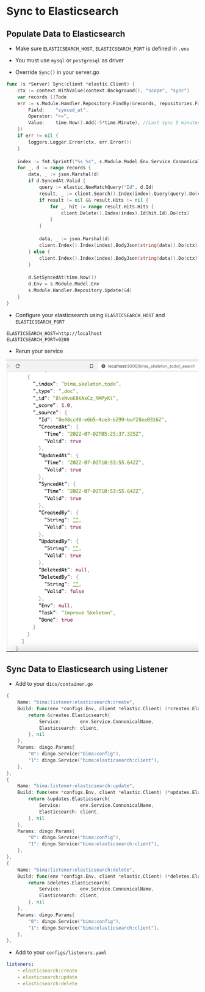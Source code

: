 # Sync to Elasticsearch

## Populate Data to Elasticsearch

- Make sure `ELASTICSEARCH_HOST`, `ELASTICSEARCH_PORT` is defined in `.env`

- You must use `mysql` or `postgresql` as driver

- Override `Sync()` in your server.go

```go
func (s *Server) Sync(client *elastic.Client) {
	ctx := context.WithValue(context.Background(), "scope", "sync")
	var records []Todo
	err := s.Module.Handler.Repository.FindBy(&records, repositories.Filter{
		Field:    "synced_at",
		Operator: "<=",
		Value:    time.Now().Add(-5*time.Minute), //Last sync 5 minutes ago
	})
	if err != nil {
		loggers.Logger.Error(ctx, err.Error())
	}

    index := fmt.Sprintf("%s_%s", s.Module.Model.Env.Service.ConnonicalName, s.Module.Model.TableName())
	for _, d := range records {
		data, _ := json.Marshal(d)
		if d.SyncedAt.Valid {
			query := elastic.NewMatchQuery("Id", d.Id)
			result, _ := client.Search().Index(index).Query(query).Do(ctx)
			if result != nil && result.Hits != nil {
				for _, hit := range result.Hits.Hits {
					client.Delete().Index(index).Id(hit.Id).Do(ctx)
				}
			}

			data, _ := json.Marshal(d)
			client.Index().Index(index).BodyJson(string(data)).Do(ctx)
		} else {
			client.Index().Index(index).BodyJson(string(data)).Do(ctx)
		}

		d.SetSyncedAt(time.Now())
		d.Env = s.Module.Model.Env
		s.Module.Handler.Repository.Update(&d)
	}
}
```

- Configure your elasticsearch using `ELASTICSEARCH_HOST` and `ELASTICSEARCH_PORT`

```
ELASTICSEARCH_HOST=http://localhost
ELASTICSEARCH_PORT=9200
```

- Rerun your service


![Elasticsearch](../assets/elasticsearch-index.png)

## Sync Data to Elasticsearch using Listener

- Add to your `dics/container.go`

```go
{
    Name: "bima:listener:elasticsearch:create",
    Build: func(env *configs.Env, client *elastic.Client) (*creates.Elasticsearch, error) {
        return &creates.Elasticsearch{
            Service:       env.Service.ConnonicalName,
            Elasticsearch: client,
        }, nil
    },
    Params: dingo.Params{
        "0": dingo.Service("bima:config"),
        "1": dingo.Service("bima:elasticsearch:client"),
    },
},
{
    Name: "bima:listener:elasticsearch:update",
    Build: func(env *configs.Env, client *elastic.Client) (*updates.Elasticsearch, error) {
        return &updates.Elasticsearch{
            Service:       env.Service.ConnonicalName,
            Elasticsearch: client,
        }, nil
    },
    Params: dingo.Params{
        "0": dingo.Service("bima:config"),
        "1": dingo.Service("bima:elasticsearch:client"),
    },
},
{
    Name: "bima:listener:elasticsearch:delete",
    Build: func(env *configs.Env, client *elastic.Client) (*deletes.Elasticsearch, error) {
        return &deletes.Elasticsearch{
            Service:       env.Service.ConnonicalName,
            Elasticsearch: client,
        }, nil
    },
    Params: dingo.Params{
        "0": dingo.Service("bima:config"),
        "1": dingo.Service("bima:elasticsearch:client"),
    },
},
```

- Add to your `configs/listeners.yaml`

```yaml
listeners:
    - elasticsearch:create
    - elasticsearch:update
    - elasticsearch:delete
```
